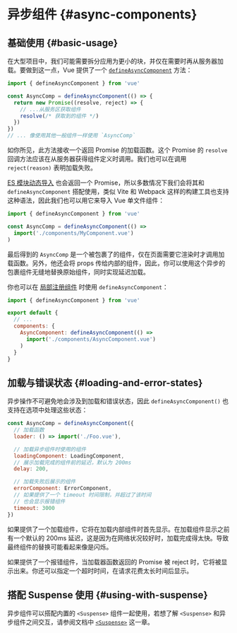 # 异步组件 {#async-components}

## 基础使用 {#basic-usage}

在大型项目中，我们可能需要拆分应用为更小的块，并仅在需要时再从服务器加载。要做到这一点，Vue 提供了一个 [`defineAsyncComponent`](/api/general.html#defineasynccomponent) 方法：

```js
import { defineAsyncComponent } from 'vue'

const AsyncComp = defineAsyncComponent(() => {
  return new Promise((resolve, reject) => {
    // ...从服务区获取组件
    resolve(/* 获取到的组件 */)
  })
})
// ... 像使用其他一般组件一样使用 `AsyncComp`
```

如你所见，此方法接收一个返回 Promise 的加载函数。这个 Promise 的 `resolve` 回调方法应该在从服务器获得组件定义时调用。我们也可以在调用 `reject(reason)` 表明加载失败。

[ES 模块动态导入](https://developer.mozilla.org/en-US/docs/Web/JavaScript/Reference/Statements/import#dynamic_imports) 也会返回一个 Promise，所以多数情况下我们会将其和 `defineAsyncComponent` 搭配使用，类似 Vite 和 Webpack 这样的构建工具也支持这种语法，因此我们也可以用它来导入 Vue 单文件组件：

```js
import { defineAsyncComponent } from 'vue'

const AsyncComp = defineAsyncComponent(() =>
  import('./components/MyComponent.vue')
)
```

最后得到的 `AsyncComp` 是一个被包裹了的组件，仅在页面需要它渲染时才调用加载函数。另外，他还会将 props 传给内部的组件，因此，你可以使用这个异步的包裹组件无缝地替换原始组件，同时实现延迟加载。

<div class="options-api">

你也可以在 [局部注册组件](/guide/components/registration.html#local-registration) 时使用 `defineAsyncComponent`：

```js
import { defineAsyncComponent } from 'vue'

export default {
  // ...
  components: {
    AsyncComponent: defineAsyncComponent(() =>
      import('./components/AsyncComponent.vue')
    )
  }
}
```

</div>

## 加载与错误状态 {#loading-and-error-states}

异步操作不可避免地会涉及到加载和错误状态，因此 `defineAsyncComponent()` 也支持在选项中处理这些状态：

```js
const AsyncComp = defineAsyncComponent({
  // 加载函数
  loader: () => import('./Foo.vue'),

  // 加载异步组件时使用的组件
  loadingComponent: LoadingComponent,
  // 展示加载完成的组件前的延迟，默认为 200ms
  delay: 200,

  // 加载失败后展示的组件
  errorComponent: ErrorComponent,
  // 如果提供了一个 timeout 时间限制，并超过了该时间
  // 也会显示报错组件
  timeout: 3000
})
```

如果提供了一个加载组件，它将在加载内部组件时首先显示。在加载组件显示之前有一个默认的 200ms 延迟，这是因为在网络状况较好时，加载完成得太快。导致最终组件的替换可能看起来像是闪烁。

如果提供了一个报错组件，当加载器函数返回的 Promise 被 reject 时，它将被显示出来。你还可以指定一个超时时间，在请求花费太长时间后显示。

## 搭配 Suspense 使用 {#using-with-suspense}

异步组件可以搭配内置的 `<Suspense>` 组件一起使用，若想了解 `<Suspense>` 和异步组件之间交互，请参阅文档中 [`<Suspense>`](/guide/built-ins/suspense.html) 这一章。
